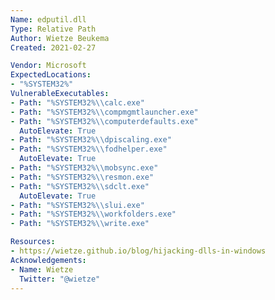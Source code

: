 ```yaml
---
Name: edputil.dll
Type: Relative Path
Author: Wietze Beukema
Created: 2021-02-27

Vendor: Microsoft
ExpectedLocations:
- "%SYSTEM32%"
VulnerableExecutables:
- Path: "%SYSTEM32%\\calc.exe"
- Path: "%SYSTEM32%\\compmgmtlauncher.exe"
- Path: "%SYSTEM32%\\computerdefaults.exe"
  AutoElevate: True
- Path: "%SYSTEM32%\\dpiscaling.exe"
- Path: "%SYSTEM32%\\fodhelper.exe"
  AutoElevate: True
- Path: "%SYSTEM32%\\mobsync.exe"
- Path: "%SYSTEM32%\\resmon.exe"
- Path: "%SYSTEM32%\\sdclt.exe"
  AutoElevate: True
- Path: "%SYSTEM32%\\slui.exe"
- Path: "%SYSTEM32%\\workfolders.exe"
- Path: "%SYSTEM32%\\write.exe"

Resources:
- https://wietze.github.io/blog/hijacking-dlls-in-windows
Acknowledgements:
- Name: Wietze
  Twitter: "@wietze"
---
```

